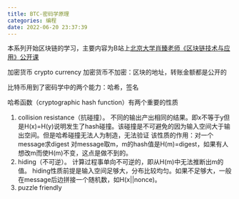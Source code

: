 ```yaml
---
title: BTC-密码学原理
categories: 编程
date: 2022-06-20 23:37:39
---
```


本系列开始区块链的学习，主要内容为B站上[北京大学肖臻老师《区块链技术与应用》公开课](https://www.bilibili.com/video/BV1Vt411X7JF?p=1&vd_source=22653c02dfbe0c9c7bb4a200eb87fe4e)

加密货币 crypto currency
加密货币不加密：区块的地址，转账金额都是公开的

比特币用到了密码学中的两个能力：哈希，签名

哈希函数（cryptographic hash function）有两个重要的性质
1. collision resistance（抗碰撞）。
   不同的输出产出相同的结果。即x不等于y但是H(x)=H(y)说明发生了hash碰撞。该碰撞是不可避免的因为输入空间大于输出空间。但是哈希碰撞无法人为制造，无法验证
   该性质的作用：对一个message求digest
   对message取m，m的hash值是H(m)=digest，如果有人想改m而使H(m)不变，这点是做不到的。
2. hiding（不可逆）。
   计算过程事单向不可逆的，即从H(m)中无法推断出m的值。
   hiding性质前提是输入空间足够大，分布比较均匀。如果不足够大，一般在message后边拼接一个随机数，如H(x||nonce)。
3. puzzle friendly 




